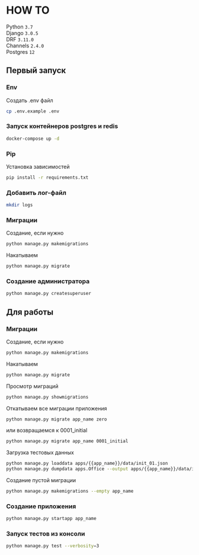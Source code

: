 # HOW TO
Python	    ``3.7``<br/>
Django	    ``3.0.5``<br/>
DRF	        ``3.11.0``<br/>
Channels	``2.4.0``<br/>
Postgres    ``12``
## Первый запуск

### Env
Создать .env файл
``` bash
cp .env.example .env
```
### Запуск контейнеров postgres и redis
``` bash
docker-compose up -d
```

### Pip
Установка зависимостей
``` bash
pip install -r requirements.txt
```

### Добавить лог-файл
```bash
mkdir logs
```

### Миграции
Создание, если нужно
``` bash
python manage.py makemigrations
```
Накатываем
``` bash
python manage.py migrate
```

### Создание администратора
``` bash
python manage.py createsuperuser
```
## Для работы
### Миграции
Создание, если нужно
``` bash
python manage.py makemigrations
```
Накатываем
``` bash
python manage.py migrate
```
Просмотр миграций
``` bash
python manage.py showmigrations
```
Откатываем все миграции приложения
``` bash
python manage.py migrate app_name zero
```
или возвращаемся к 0001_initial
``` bash
python manage.py migrate app_name 0001_initial
```
Загрузка тестовых данных
``` bash
python manage.py loaddata apps/{{app_name}}/data/init_01.json
python manage.py dumpdata apps.Office --output apps/{{app_name}}/data/init_01.json
```
Создание пустой миграции
``` bash
python manage.py makemigrations --empty app_name
```
### Создание приложения
``` bash
python manage.py startapp app_name
```
### Запуск тестов из консоли
``` bash
python manage.py test --verbosity=3
```